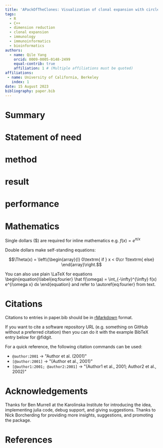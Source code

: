 ```yaml
---
title: 'APackOfTheClones: Visualization of clonal expansion with circle packing'
tags:
  - R
  - C++
  - dimension reduction
  - clonal expansion
  - immunology
  - immunoinformatics
  - bioinformatics
authors:
  - name: Qile Yang
    orcid: 0009-0005-0148-2499
    equal-contrib: true
    affiliation: 1 # (Multiple affiliations must be quoted)
affiliations:
 - name: University of California, Berkeley
   index: 1
date: 15 August 2023
bibliography: paper.bib
---
```


# Summary

# Statement of need

# method

# result

<!---
Figures can be included like this:
![Caption for example figure.\label{fig:example}](figure.png)
and referenced from text using \autoref{fig:example}.

Figure sizes can be customized by adding an optional second parameter:
![Caption for example figure.](figure.png){ width=20% }
-->

# performance

# Mathematics

Single dollars ($) are required for inline mathematics e.g. $f(x) = e^{\pi/x}$

Double dollars make self-standing equations:

$$\Theta(x) = \left\{\begin{array}{l}
0\textrm{ if } x < 0\cr
1\textrm{ else}
\end{array}\right.$$

You can also use plain \LaTeX for equations
\begin{equation}\label{eq:fourier}
\hat f(\omega) = \int_{-\infty}^{\infty} f(x) e^{i\omega x} dx
\end{equation}
and refer to \autoref{eq:fourier} from text.

# Citations

Citations to entries in paper.bib should be in
[rMarkdown](http://rmarkdown.rstudio.com/authoring_bibliographies_and_citations.html)
format.

If you want to cite a software repository URL (e.g. something on GitHub without a preferred
citation) then you can do it with the example BibTeX entry below for @fidgit.

For a quick reference, the following citation commands can be used:
- `@author:2001`  ->  "Author et al. (2001)"
- `[@author:2001]` -> "(Author et al., 2001)"
- `[@author1:2001; @author2:2001]` -> "(Author1 et al., 2001; Author2 et al., 2002)"

# Acknowledgements

Thanks for Ben Murrell at the Karolinska Institute for introducing the idea, implementing julia code, debug support, and giving suggestions. Thanks to Nick Borcherding for providing more insights,  suggestions, and promoting the package.

# References